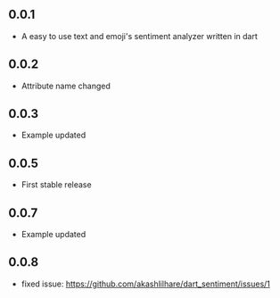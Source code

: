 ## 0.0.1

* A easy to use text and emoji's sentiment analyzer written in dart

## 0.0.2

* Attribute name changed

## 0.0.3

* Example updated

## 0.0.5

* First stable release

## 0.0.7

* Example updated

## 0.0.8

* fixed issue: https://github.com/akashlilhare/dart_sentiment/issues/1